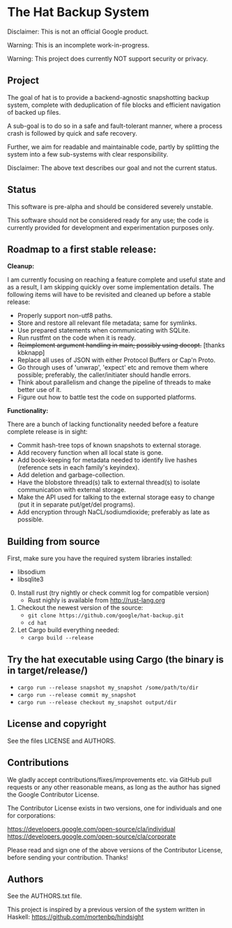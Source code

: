 # The Hat Backup System


Disclaimer: This is not an official Google product.

Warning: This is an incomplete work-in-progress.

Warning: This project does currently NOT support security or privacy.

## Project
The goal of hat is to provide a backend-agnostic snapshotting backup system,
complete with deduplication of file blocks and efficient navigation of backed up
files.

A sub-goal is to do so in a safe and fault-tolerant manner, where a process
crash is followed by quick and safe recovery.

Further, we aim for readable and maintainable code, partly by splitting the
system into a few sub-systems with clear responsibility.

Disclaimer: The above text describes our goal and not the current status.


## Status
This software is pre-alpha and should be considered severely unstable.

This software should not be considered ready for any use; the code is currently
provided for development and experimentation purposes only.


## Roadmap to a first stable release:

**Cleanup:** 

I am currently focusing on reaching a feature complete and useful state and as a result, I am skipping quickly over some implementation details. The following items will have to be revisited and cleaned up before a stable release:

- Properly support non-utf8 paths.
- Store and restore all relevant file metadata; same for symlinks.
- Use prepared statements when communicating with SQLite.
- Run rustfmt on the code when it is ready.
- ~~Reimplement argument handling in main; possibly using docopt.~~ [thanks kbknapp]
- Replace all uses of JSON with either Protocol Buffers or Cap'n Proto.
- Go through uses of 'unwrap', 'expect' etc and remove them where possible; preferably, the caller/initiater should handle errors.
- Think about parallelism and change the pipeline of threads to make better use of it.
- Figure out how to battle test the code on supported platforms.


**Functionality:**

There are a bunch of lacking functionality needed before a feature complete release is in sight:

- Commit hash-tree tops of known snapshots to external storage.
- Add recovery function when all local state is gone.
- Add book-keeping for metadata needed to identify live hashes (reference sets in each family's keyindex).
- Add deletion and garbage-collection.
- Have the blobstore thread(s) talk to external thread(s) to isolate communication with external storage.
- Make the API used for talking to the external storage easy to change (put it in separate put/get/del programs).
- Add encryption through NaCL/sodiumdioxide; preferably as late as possible.

## Building from source
First, make sure you have the required system libraries installed:
* libsodium
* libsqlite3

0. Install rust (try nightly or check commit log for compatible version)
   * Rust nighly is available from http://rust-lang.org
1. Checkout the newest version of the source:
   * `git clone https://github.com/google/hat-backup.git`
   * `cd hat`
2. Let Cargo build everything needed:
   * `cargo build --release`

## Try the hat executable using Cargo (the binary is in target/release/)
   * `cargo run --release snapshot my_snapshot /some/path/to/dir`
   * `cargo run --release commit my_snapshot`
   * `cargo run --release checkout my_snapshot output/dir`


## License and copyright
See the files LICENSE and AUTHORS.


## Contributions
We gladly accept contributions/fixes/improvements etc. via GitHub pull requests
or any other reasonable means, as long as the author has signed the Google
Contributor License.

The Contributor License exists in two versions, one for individuals and one for
corporations:

https://developers.google.com/open-source/cla/individual
https://developers.google.com/open-source/cla/corporate


Please read and sign one of the above versions of the Contributor License,
before sending your contribution. Thanks!


## Authors
See the AUTHORS.txt file.

This project is inspired by a previous version of the system written in Haskell:
https://github.com/mortenbp/hindsight
